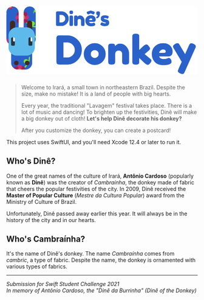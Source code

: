 # ![Dinê's Donkey](Logo.svg)

> Welcome to Irará, a small town in northeastern Brazil. Despite the size, make no mistake! It is a land of people with big hearts.
>
> Every year, the traditional "Lavagem" festival takes place. There is a lot of music and dancing! To brighten up the festivities, Dinê will make a big donkey out of cloth! **Let's help Dinê decorate his donkey?**  
>
> After you customize the donkey, you can create a postcard!

This project uses SwiftUI, and you'll need Xcode 12.4 or later to run it. 

## Who's Dinê?

One of the great names of the culture of Irará, **Antônio Cardoso** (popularly known as **Dinê**) was the creator of _Cambraínha_, the donkey made of fabric that cheers the popular festivities of the city. In 2009, Dinê received the **Master of Popular Culture** (_Mestre da Cultura Popular_) award from the Ministry of Culture of Brazil.

Unfortunately, Dinê passed away earlier this year. It will always be in the history of the city and in our hearts.
 
## Who's Cambraínha?

It's the name of Dinê's donkey. The name _Cambraínha_ comes from _cambric_, a type of fabric. Despite the name, the donkey is ornamented with various types of fabrics.

----
_Submission for Swift Student Challenge 2021_  
_In memory of Antônio Cardoso, the "Dinê da Burrinha" (Dinê of the Donkey)_
